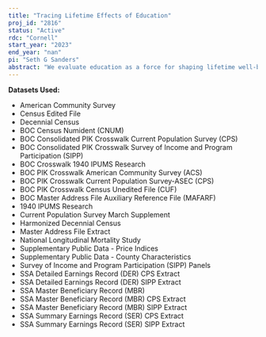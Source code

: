 ```yaml
---
title: "Tracing Lifetime Effects of Education"
proj_id: "2816"
status: "Active"
rdc: "Cornell"
start_year: "2023"
end_year: "nan"
pi: "Seth G Sanders"
abstract: "We evaluate education as a force for shaping lifetime well-being--in terms of economic outcomes, migration and mortality--using data linked across generations. We exploit the 100% sample of the 1940 Census and the variation in school quality and school institutions at that time. The 1940 data allows us to conduct separate analysis of long-term outcomes by the schooling and socioeconomic level of parents. We expect that education will raise life-time well-being in multiple dimensions and that it will be especially important for children born into low socioeconomic families. We also expect that the characteristics of teachers, such as their own education, measured by observing teachers located near children in the 1940 census, may matter to long term outcomes especially in rural areas where educated men and especially women were scarce. Some results will be paradoxical. For this generation, some health reducing behaviors are positively correlated with income (i.e. smoking). We therefore expect that deaths from illnesses associated with these health behaviors may increase with education."
---
```


**Datasets Used:**

  - American Community Survey 
  - Census Edited File 
  - Decennial Census 
  - BOC Census Numident (CNUM) 
  - BOC Consolidated PIK Crosswalk Current Population Survey (CPS) 
  - BOC Consolidated PIK Crosswalk Survey of Income and Program Participation (SIPP) 
  - BOC Crosswalk 1940 IPUMS Research 
  - BOC PIK Crosswalk American Community Survey (ACS) 
  - BOC PIK Crosswalk Current Population Survey-ASEC (CPS) 
  - BOC PIK Crosswalk Census Unedited File (CUF) 
  - BOC Master Address File Auxiliary Reference File (MAFARF) 
  - 1940 IPUMS Research 
  - Current Population Survey March Supplement 
  - Harmonized Decennial Census 
  - Master Address File Extract 
  - National Longitudinal Mortality Study 
  - Supplementary Public Data - Price Indices 
  - Supplementary Public Data - County Characteristics 
  - Survey of Income and Program Participation (SIPP) Panels 
  - SSA Detailed Earnings Record (DER) CPS Extract 
  - SSA Detailed Earnings Record (DER) SIPP Extract 
  - SSA Master Beneficiary Record (MBR) 
  - SSA Master Beneficiary Record (MBR) CPS Extract 
  - SSA Master Beneficiary Record (MBR) SIPP Extract 
  - SSA Summary Earnings Record (SER) CPS Extract 
  - SSA Summary Earnings Record (SER) SIPP Extract 

